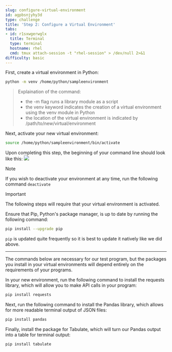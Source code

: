 ```yaml
---
slug: configure-virtual-environment
id: agpbsnjyhy3d
type: challenge
title: 'Step 2: Configure a Virtual Environment'
tabs:
- id: r1sxwgerwglx
  title: Terminal
  type: terminal
  hostname: rhel
  cmd: tmux attach-session -t "rhel-session" > /dev/null 2>&1
difficulty: basic
---
```

First, create a virtual environment in Python:

```bash
python -m venv /home/python/sampleenvironment
```

>Explaination of the command:
>
>* the -m flag runs a library module as a script
>* the venv keyword indicates the creation of a virtual environment using the venv module in Python
>* the location of the virtual environment is indicated by /path/to/new/virtual/environment

Next, activate your new virtual environment:

```bash
source /home/python/sampleenvironment/bin/activate
```

Upon completing this step, the beginning of your command line should look like this:
![](../assets/venv_activation.png)

>[!NOTE]
>If you wish to deactivate your environment at any time, run the following command `deactivate`

>[!IMPORTANT]
>The following steps will require that your virtual environment is activated.

Ensure that Pip, Python's package manager, is up to date by running the following command:

```bash
pip install --upgrade pip
```

`pip` is updated quite frequently so it is best to update it natively like we did above.

---

The commands below are necessary for our test program, but the packages you install in your virtual environments will depend entirely on the requirements of your programs.

In your new environment, run the following command to install the requests library, which will allow you to make API calls in your program:

```bash
pip install requests
```

Next, run the following command to install the Pandas library, which allows for more readable terminal output of JSON files:

```bash
pip install pandas
```

Finally, install the package for Tabulate, which will turn our Pandas output into a table for terminal output:

```bash
pip install tabulate
```
